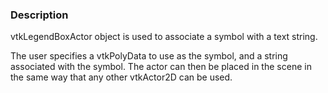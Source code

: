 ### Description

vtkLegendBoxActor object is used to associate a symbol with a text string. 

The user specifies a vtkPolyData to use as the symbol, and a string associated with the symbol. The actor can then be placed in the scene in the same way that any other vtkActor2D can be used.
